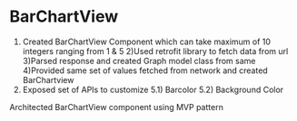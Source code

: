 # BarChartView

1) Created BarChartView Component which can take maximum of 10 integers ranging from 1 & 5
2)Used retrofit library to fetch data from url
3)Parsed response and created Graph model class from same
4)Provided same set of values fetched from network and created BarChartview
5) Exposed set of APIs to customize
  5.1) Barcolor
  5.2) Background Color


  Architected  BarChartView component using MVP pattern